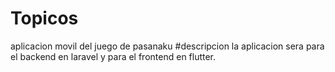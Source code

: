 # Topicos
aplicacion movil del juego de pasanaku
#descripcion
la aplicacion sera para el backend en laravel y para el frontend en flutter. 
